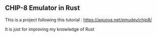 ## CHIP-8 Emulator in Rust

This is a project following this tutorial : https://aquova.net/emudev/chip8/ 

It is just for improving my knowledge of Rust
